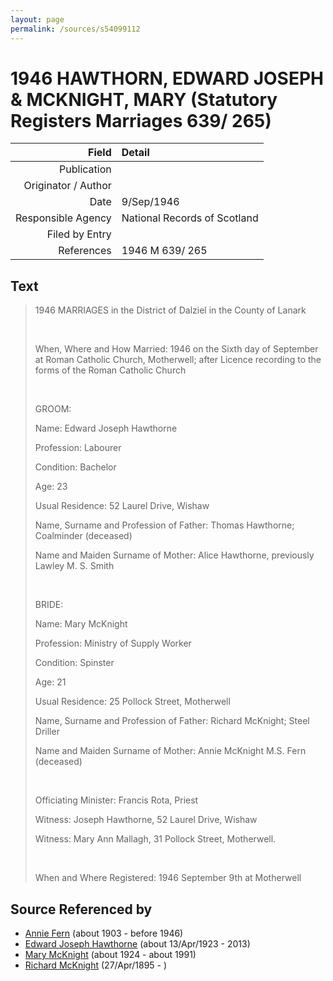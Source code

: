 ```yaml
---
layout: page
permalink: /sources/s54099112
---
```


# 1946 HAWTHORN, EDWARD JOSEPH & MCKNIGHT, MARY (Statutory Registers Marriages 639/ 265)

Field | Detail
---:|:---
Publication | 
Originator / Author | 
Date | 9/Sep/1946
Responsible Agency | National Records of Scotland
Filed by Entry | 
References | 1946 M 639/ 265

## Text

> 1946 MARRIAGES in the District of Dalziel in the County of Lanark
>
> <br/>
>
> When, Where and How Married: 1946 on the Sixth day of September at Roman Catholic Church, Motherwell; after Licence recording to the forms of the Roman Catholic Church
>
> <br/>
>
> GROOM:
>
> Name: Edward Joseph Hawthorne
>
> Profession: Labourer
>
> Condition: Bachelor
>
> Age: 23
>
> Usual Residence: 52 Laurel Drive, Wishaw
>
> Name, Surname and Profession of Father: Thomas Hawthorne; Coalminder (deceased)
>
> Name and Maiden Surname of Mother: Alice Hawthorne, previously Lawley M. S. Smith
>
> <br/>
>
> BRIDE:
>
> Name: Mary McKnight
>
> Profession: Ministry of Supply Worker
>
> Condition: Spinster
>
> Age: 21
>
> Usual Residence: 25 Pollock Street, Motherwell
>
> Name, Surname and Profession of Father: Richard McKnight; Steel Driller
>
> Name and Maiden Surname of Mother: Annie McKnight M.S. Fern (deceased)
>
> <br/>
>
> Officiating Minister: Francis Rota, Priest
>
> Witness: Joseph Hawthorne, 52 Laurel Drive, Wishaw
>
> Witness: Mary Ann Mallagh, 31 Pollock Street, Motherwell.
>
> <br/>
>
> When and Where Registered: 1946 September 9th at Motherwell
>

## Source Referenced by

* [Annie Fern](../people/@53954394@-annie-fern-b1903-d1946.md) (about 1903 - before 1946)
* [Edward Joseph Hawthorne](../people/@51411241@-edward-joseph-hawthorne-b1923-4-13-d2013.md) (about 13/Apr/1923 - 2013)
* [Mary McKnight](../people/@41720825@-mary-mcknight-b1924-d1991.md) (about 1924 - about 1991)
* [Richard McKnight](../people/@33327416@-richard-mcknight-b1895-4-27-d.md) (27/Apr/1895 - )
